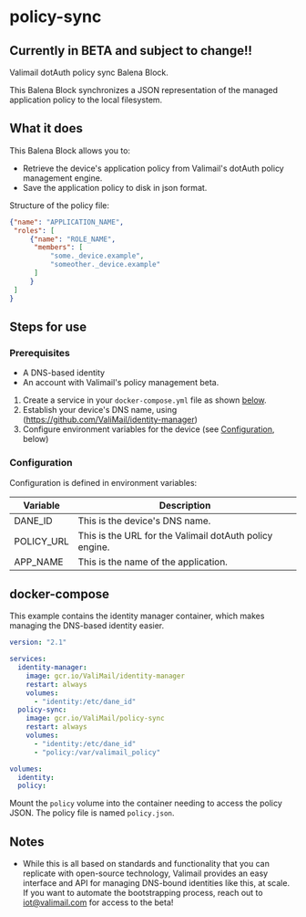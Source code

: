 # policy-sync

## Currently in BETA and subject to change!!

Valimail dotAuth policy sync Balena Block.

This Balena Block synchronizes a JSON representation of the managed application policy to the local filesystem.

## What it does

This Balena Block allows you to:

* Retrieve the device's application policy from Valimail's dotAuth policy management engine.
* Save the application policy to disk in json format.

Structure of the policy file:

```json
{"name": "APPLICATION_NAME",
 "roles": [
     {"name": "ROLE_NAME",
      "members": [
          "some._device.example",
          "someother._device.example"
      ]
     }
 ]
}
```

## Steps for use

### Prerequisites

* A DNS-based identity
* An account with Valimail's policy management beta.

1. Create a service in your `docker-compose.yml` file as shown [below](#docker-compose).
1. Establish your device's DNS name, using (https://github.com/ValiMail/identity-manager)
1. Configure environment variables for the device (see [Configuration](#Configuration), below)

### Configuration

Configuration is defined in environment variables:

| Variable   | Description                                             |
|------------|---------------------------------------------------------|
| DANE_ID    | This is the device's DNS name.                          |
| POLICY_URL | This is the URL for the Valimail dotAuth policy engine. |
| APP_NAME   | This is the name of the application.                    |

## docker-compose

This example contains the identity manager container, which makes managing the DNS-based identity easier.

```yaml
version: "2.1"

services:
  identity-manager:
    image: gcr.io/ValiMail/identity-manager
    restart: always
    volumes:
      - "identity:/etc/dane_id"
  policy-sync:
    image: gcr.io/ValiMail/policy-sync
    restart: always
    volumes:
      - "identity:/etc/dane_id"
      - "policy:/var/valimail_policy"

volumes:
  identity:
  policy:
```

Mount the `policy` volume into the container needing to access the policy JSON. The policy file is named `policy.json`.

## Notes

* While this is all based on standards and functionality that you can replicate with open-source technology, Valimail provides an easy interface and API for managing DNS-bound identities like this, at scale. If you want to automate the bootstrapping process, reach out to iot@valimail.com for access to the beta!